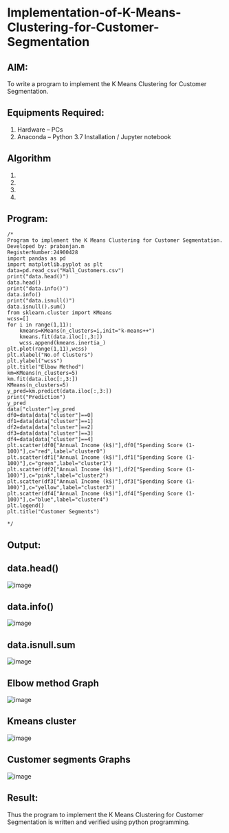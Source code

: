 # Implementation-of-K-Means-Clustering-for-Customer-Segmentation

## AIM:
To write a program to implement the K Means Clustering for Customer Segmentation.

## Equipments Required:
1. Hardware – PCs
2. Anaconda – Python 3.7 Installation / Jupyter notebook

## Algorithm
1. 
2. 
3. 
4. 

## Program:
```
/*
Program to implement the K Means Clustering for Customer Segmentation.
Developed by: prabanjan.m
RegisterNumber:24900428
import pandas as pd
import matplotlib.pyplot as plt
data=pd.read_csv("Mall_Customers.csv")
print("data.head()")
data.head()
print("data.info()")
data.info()
print("data.isnull()")
data.isnull().sum()
from sklearn.cluster import KMeans
wcss=[]
for i in range(1,11):
    kmeans=KMeans(n_clusters=i,init="k-means++")
    kmeans.fit(data.iloc[:,3:])
    wcss.append(kmeans.inertia_)
plt.plot(range(1,11),wcss)
plt.xlabel("No.of Clusters")
plt.ylabel("wcss")
plt.title("Elbow Method")
km=KMeans(n_clusters=5)
km.fit(data.iloc[:,3:])
KMeans(n_clusters=5)
y_pred=km.predict(data.iloc[:,3:])
print("Prediction")
y_pred
data["cluster"]=y_pred
df0=data[data["cluster"]==0]
df1=data[data["cluster"]==1]
df2=data[data["cluster"]==2]
df3=data[data["cluster"]==3]
df4=data[data["cluster"]==4]
plt.scatter(df0["Annual Income (k$)"],df0["Spending Score (1-100)"],c="red",label="cluster0")
plt.scatter(df1["Annual Income (k$)"],df1["Spending Score (1-100)"],c="green",label="cluster1")
plt.scatter(df2["Annual Income (k$)"],df2["Spending Score (1-100)"],c="pink",label="cluster2")
plt.scatter(df3["Annual Income (k$)"],df3["Spending Score (1-100)"],c="yellow",label="cluster3")
plt.scatter(df4["Annual Income (k$)"],df4["Spending Score (1-100)"],c="blue",label="cluster4")
plt.legend()
plt.title("Customer Segments")

*/
```

## Output:
## data.head()
![image](https://github.com/Samuelmariappan/Implementation-of-K-Means-Clustering-for-Customer-Segmentation/assets/119393030/59901714-73e0-48e1-9854-4b76959abca0)

## data.info()
![image](https://github.com/Samuelmariappan/Implementation-of-K-Means-Clustering-for-Customer-Segmentation/assets/119393030/a2f116f1-7057-4d7e-bd91-c4a73866f277)
## data.isnull.sum
![image](https://github.com/Samuelmariappan/Implementation-of-K-Means-Clustering-for-Customer-Segmentation/assets/119393030/22768e51-9d3c-4432-ae8d-59ac86f29f16)
## Elbow method Graph
![image](https://github.com/Samuelmariappan/Implementation-of-K-Means-Clustering-for-Customer-Segmentation/assets/119393030/f58a3789-52af-4f02-982d-c5db15e6d1d1)
## Kmeans cluster
![image](https://github.com/Samuelmariappan/Implementation-of-K-Means-Clustering-for-Customer-Segmentation/assets/119393030/6e9d7e61-007c-4ab6-8f4d-fb21fe8cc3b0)
## Customer segments Graphs
![image](https://github.com/Samuelmariappan/Implementation-of-K-Means-Clustering-for-Customer-Segmentation/assets/119393030/fa9b9ca5-eb84-4148-a733-d83d24ccea71)


## Result:
Thus the program to implement the K Means Clustering for Customer Segmentation is written and verified using python programming.
